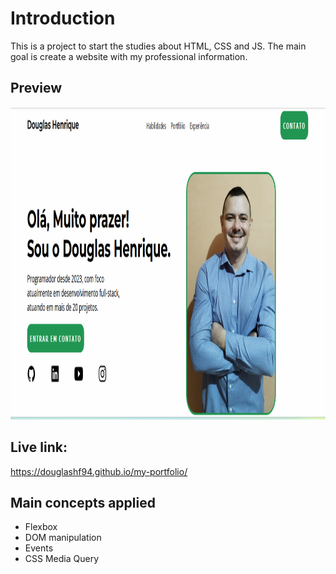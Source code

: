 # Introduction

This is a project to start the studies about HTML, CSS and JS.
The main goal is create a website with my professional information.

## Preview

<img src="https://github.com/DouglasHF94/my-portfolio/blob/main/preview.png" height="500"/>

## Live link:

https://douglashf94.github.io/my-portfolio/

## Main concepts applied

- Flexbox
- DOM manipulation
- Events
- CSS Media Query